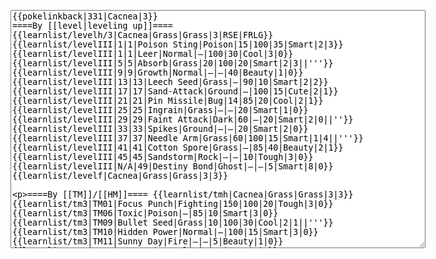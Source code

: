 </p><textarea readonly="" accesskey="," id="wpTextbox1" cols="80" rows="25" style="" class="mw-editfont-monospace" lang="en" dir="ltr" name="wpTextbox1">{{pokelinkback|331|Cacnea|3}}
====By [[level|leveling up]]====
{{learnlist/levelh/3|Cacnea|Grass|Grass|3|RSE|FRLG}}
{{learnlist/levelIII|1|1|Poison Sting|Poison|15|100|35|Smart|2|3}}
{{learnlist/levelIII|1|1|Leer|Normal|—|100|30|Cool|3|0}}
{{learnlist/levelIII|5|5|Absorb|Grass|20|100|20|Smart|2|3||'''}}
{{learnlist/levelIII|9|9|Growth|Normal|—|—|40|Beauty|1|0}}
{{learnlist/levelIII|13|13|Leech Seed|Grass|—|90|10|Smart|2|2}}
{{learnlist/levelIII|17|17|Sand-Attack|Ground|—|100|15|Cute|2|1}}
{{learnlist/levelIII|21|21|Pin Missile|Bug|14|85|20|Cool|2|1}}
{{learnlist/levelIII|25|25|Ingrain|Grass|—|—|20|Smart|1|0}}
{{learnlist/levelIII|29|29|Faint Attack|Dark|60|—|20|Smart|2|0||''}}
{{learnlist/levelIII|33|33|Spikes|Ground|—|—|20|Smart|2|0}}
{{learnlist/levelIII|37|37|Needle Arm|Grass|60|100|15|Smart|1|4||'''}}
{{learnlist/levelIII|41|41|Cotton Spore|Grass|—|85|40|Beauty|2|1}}
{{learnlist/levelIII|45|45|Sandstorm|Rock|—|—|10|Tough|3|0}}
{{learnlist/levelIII|N/A|49|Destiny Bond|Ghost|—|—|5|Smart|8|0}}
{{learnlist/levelf|Cacnea|Grass|Grass|3|3}}

====By [[TM]]/[[HM]]====
{{learnlist/tmh|Cacnea|Grass|Grass|3|3}}
{{learnlist/tm3|TM01|Focus Punch|Fighting|150|100|20|Tough|3|0}}
{{learnlist/tm3|TM06|Toxic|Poison|—|85|10|Smart|3|0}}
{{learnlist/tm3|TM09|Bullet Seed|Grass|10|100|30|Cool|2|1||'''}}
{{learnlist/tm3|TM10|Hidden Power|Normal|—|100|15|Smart|3|0}}
{{learnlist/tm3|TM11|Sunny Day|Fire|—|—|5|Beauty|1|0}}
{{learnlist/tm3|TM17|Protect|Normal|—|—|10|Cute|1|0}}
{{learnlist/tm3|TM19|Giga Drain|Grass|60|100|5|Smart|2|1||'''}}
{{learnlist/tm3|TM21|Frustration|Normal|—|100|20|Cute|1|0}}
{{learnlist/tm3|TM22|SolarBeam|Grass|120|100|10|Cool|4|0||'''}}
{{learnlist/tm3|TM27|Return|Normal|—|100|20|Cute|1|0}}
{{learnlist/tm3|TM32|Double Team|Normal|—|—|15|Cool|2|0}}
{{learnlist/tm3|TM37|Sandstorm|Rock|—|—|10|Tough|3|0}}
{{learnlist/tm3|TM42|Facade|Normal|70|100|20|Cute|2|0}}
{{learnlist/tm3|TM43|Secret Power|Normal|70|100|20|Smart|1|0}}
{{learnlist/tm3|TM44|Rest|Psychic|—|—|10|Cute|2|0}}
{{learnlist/tm3|TM45|Attract|Normal|—|100|15|Cute|2|0}}
{{learnlist/tm3|HM01|Cut|Normal|50|95|30|Cool|2|1}}
{{learnlist/tm3|HM05|Flash|Normal|—|70|20|Beauty|3|0}}
{{learnlist/tmf|Cacnea|Grass|Grass|3|3}}

====By {{pkmn|breeding}}====
{{learnlist/breedh|Cacnea|Grass|Grass|3|3}}
{{learnlist/breed3|{{MSP/3|043|Oddish}}{{MSP/3|044|Gloom}}{{MSP/3|045|Vileplume}}{{MSP/3|182|Bellossom}}{{MSP/3|069|Bellsprout}}{{MSP/3|070|Weepinbell}}&lt;br>{{MSP/3|071|Victreebel}}|Acid|Poison|40|100|30|Smart|1|4}}
{{learnlist/breed3|{{MSP/3|107|Hitmonchan}}{{MSP/3|237|Hitmontop}}{{MSP/3|286|Breloom}}|Counter|Fighting|—|100|20|Tough|2|0}}
{{learnlist/breed3|{{MSP/3|066|Machop}}{{MSP/3|067|Machoke}}{{MSP/3|068|Machamp}}{{MSP/3|286|Breloom}}|DynamicPunch|Fighting|100|50|5|Cool|2|1}}
{{learnlist/breed3|{{MSP/3|315|Roselia}}|GrassWhistle|Grass|—|55|15|Smart|1|3}}
{{learnlist/breed3|{{MSP/3|327|Spinda}}|Teeter Dance|Normal|—|100|20|Cute|4|4}}
{{learnlist/breedf|Cacnea|Grass|Grass|3|3}}

====By [[Move Tutor|tutoring]]====
{{learnlist/tutorh|Cacnea|Grass|Grass|3|3}}
{{learnlist/tutor3|Body Slam|Normal|85|100|15|Tough|1|4|||yes|yes|yes}}
{{learnlist/tutor3|Counter|Fighting|—|100|20|Tough|2|0|||yes|yes|no}}
{{learnlist/tutor3|Double-Edge|Normal|120|100|15|Tough|6|0|||yes|yes|yes}}
{{learnlist/tutor3|DynamicPunch|Fighting|100|50|5|Cool|2|1|||no|yes|no}}
{{learnlist/tutor3|Endure|Normal|—|—|10|Tough|2|0|||no|yes|no}}
{{learnlist/tutor3|Fury Cutter|Bug|10|95|20|Cool|3|0|||no|yes|no}}
{{learnlist/tutor3|Mega Punch|Normal|80|85|20|Tough|4|0|||yes|yes|no}}
{{learnlist/tutor3|Mimic|Normal|—|—|10|Cute|1|0|||yes|yes|yes}}
{{learnlist/tutor3|Mud-Slap|Ground|20|100|10|Cute|2|1|||no|yes|no}}
{{learnlist/tutor3|Seismic Toss|Fighting|—|100|20|Tough|2|1|||yes|yes|yes}}
{{learnlist/tutor3|Sleep Talk|Normal|—|—|10|Cute|3|0|||no|yes|no}}
{{learnlist/tutor3|Snore|Normal|40|100|15|Cute|4|0|||no|yes|no}}
{{learnlist/tutor3|Substitute|Normal|—|—|10|Smart|2|0|||yes|yes|yes}}
{{learnlist/tutor3|Swagger|Normal|—|90|15|Cute|2|0|||no|yes|yes}}
{{learnlist/tutor3|Swords Dance|Normal|—|—|30|Beauty|1|0|||yes|yes|no}}
{{learnlist/tutor3|ThunderPunch|Electric|75|100|15|Cool|4|0|||no|yes|no}}
{{learnlist/tutorf|Cacnea|Grass|Grass|3|3}}

====By {{pkmn2|event}}s====
{{learnlist/eventh|Cacnea|Grass|Grass|3|3}}
{{learnlist/event3|[[PokéPark (theme park)#Cacnea|PokéPark Events]]|Encore|Normal|—|100|5|Cute|2|0}}
{{learnlist/eventf|Cacnea|Grass|Grass|3|3}}

[[it:Cacnea/Mosse apprese in terza generazione]]
[[zh:刺球仙人掌/第三世代招式表]]
